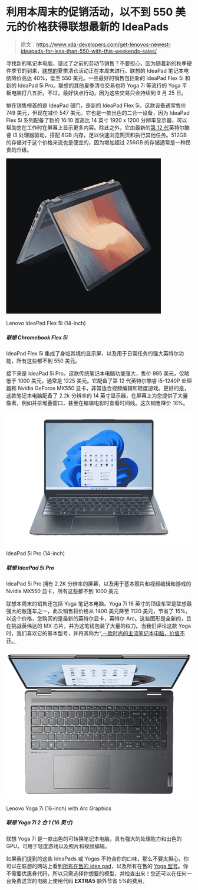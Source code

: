 # 利用本周末的促销活动，以不到 550 美元的价格获得联想最新的 IdeaPads

> 原文：<https://www.xda-developers.com/get-lenovos-newest-ideapads-for-less-than-550-with-this-weekends-sales/>

寻找新的笔记本电脑，错过了之前的劳动节销售？不要担心，因为随着新的秋季硬件季节的到来，[联想的](https://www.xda-developers.com/best-lenovo-laptops/)夏季清仓活动正在本周末进行。联想的 IdeaPad 笔记本电脑降价高达 40%，低至 550 美元。一些最好的销售包括新的 IdeaPad Flex 5i 和新的 IdeaPad 5i Pro。联想的其他夏季清仓交易也将 Yoga 7i 等流行的 Yoga 平板电脑打八五折。不过，最好快点行动，因为这些交易只会持续到 9 月 25 日。

排在销售榜首的是 IdeaPad 部门，是新的 IdeaPad Flex 5i。这款设备通常售价 749 美元，但现在减价 547 美元。它也是一款出色的二合一设备，因为 IdeaPad Flex 5i 系列配备了新的 16:10 宽高比 14 英寸 1920 x 1200 分辨率显示器，可以帮助您在工作时在屏幕上显示更多内容。除此之外，它由最新的[第 12 代](https://www.intel.com/content/www/us/en/products/docs/processors/core/12th-gen-processors.html)英特尔酷睿 i3 处理器驱动，搭配 8GB 内存，足以快速浏览网页和执行其他任务。512GB 的存储对于这个价格来说也是便宜的，因为增加超过 256GB 的存储通常是一种昂贵的升级。

 <picture>![The IdeaPad Flex 5i packs a immersive display, as well as great Intel power under the hood for everyday tasks, and all for less than $550.](img/72ff93e63443f25e8063e05e9f1c25cd.png)</picture> 

Lenovo IdeaPad Flex 5i (14-inch)

##### 联想 Chromebook Flex 5i

IdeaPad Flex 5i 集成了身临其境的显示屏，以及用于日常任务的强大英特尔功能，所有这些都不到 550 美元。

接下来是 IdeaPad 5i Pro。这款传统笔记本电脑功能强大，售价 995 美元，仅略低于 1000 美元。通常是 1225 美元。它配备了第 12 代英特尔酷睿 i5-1240P 处理器和 Nvidia GeForce MX550 显卡，非常适合视频编辑和轻度游戏。更好的是，这款笔记本电脑配备了 2.2k 分辨率的 14 英寸显示器，在屏幕上为您提供了大量像素，例如并排堆叠窗口，甚至在编辑电影时查看时间线。这次销售降价 18%。

 <picture>![The IdeaPad 5i Pro has a 2.2K resolution screen, and Nvidia MX550 graphics for basic photo and video editing and gaming, all for less than $1,000](img/2221fe6c2738fa4ba7aee540718159d6.png)</picture> 

IdeaPad 5i Pro (14-inch)

##### 联想 IdeaPad 5i Pro

IdeaPad 5i Pro 拥有 2.2K 分辨率的屏幕，以及用于基本照片和视频编辑和游戏的 Nvidia MX550 显卡，所有这些都不到 1000 美元

联想本周末的销售还包括 Yoga 笔记本电脑。Yoga 7i 16 英寸的顶级车型是联想最强大的敞篷车之一，此次销售将价格从 1400 美元降至 1120 美元，节省了 15%。以这个价格，您购买的是最新的英特尔显卡，英特尔 Arc。这些图形是全新的，旨在挑战英伟达的 MX 芯片，并为这笔钱包装了大量的权力。当我们评论这款 Yoga 时，我们喜欢它的基本型号，并将其称为“[,一款时尚的主流笔记本电脑，价值不菲。](https://www.xda-developers.com/lenovo-yoga-7i-2022-review/)

 <picture>![The Lenovo Yoga 7i is an excellent convertible laptop with a ton of processing power and a decent GPU for light gaming and photo and video editing.](img/e1350da2bdf949527e40ce37131cdb16.png)</picture> 

Lenovo Yoga 7i (16-inch) with Arc Graphics

##### 联想 Yoga 7i 2 合 1 (16 英寸)

联想 Yoga 7i 是一款出色的可转换笔记本电脑，具有强大的处理能力和出色的 GPU，可用于轻度游戏以及照片和视频编辑。

如果我们提到的这些 IdeaPads 或 Yogas 不符合你的口味，那么不要太担心。你可以在联想的网站上看到[所有在售的 idea pad](https://shop-links.co/1785995771703234823?u1=8cad71f6-fbe3-4820-9c75-6f27899800b0)，以及所有在售的 [Yoga 型号](https://shop-links.co/1785995772337123263?u1=d83e8951-798f-406c-82cc-5d170d1ff7c4)。你不需要优惠券代码，所以只需选择你想要的模型，并检查出来！您还可以在任何一台免费送货的电脑上使用代码 **EXTRA5** 额外节省 5%的费用。